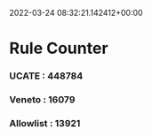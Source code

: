 2022-03-24 08:32:21.142412+00:00
# Rule Counter 
 ### UCATE : 448784

 ### Veneto : 16079

 ### Allowlist : 13921